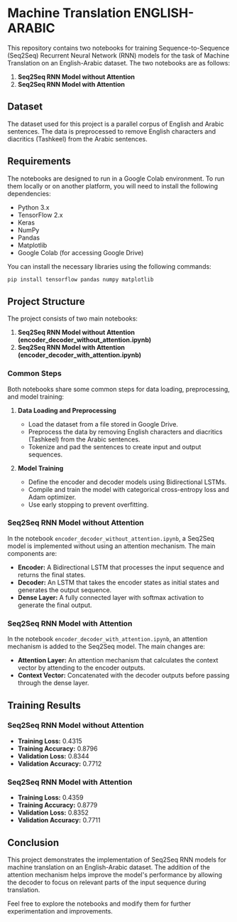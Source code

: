 # Machine Translation ENGLISH-ARABIC

This repository contains two notebooks for training Sequence-to-Sequence (Seq2Seq) Recurrent Neural Network (RNN) models for the task of Machine Translation on an English-Arabic dataset. The two notebooks are as follows:

1. **Seq2Seq RNN Model without Attention**
2. **Seq2Seq RNN Model with Attention**

## Dataset

The dataset used for this project is a parallel corpus of English and Arabic sentences. The data is preprocessed to remove English characters and diacritics (Tashkeel) from the Arabic sentences.

## Requirements

The notebooks are designed to run in a Google Colab environment. To run them locally or on another platform, you will need to install the following dependencies:

- Python 3.x
- TensorFlow 2.x
- Keras
- NumPy
- Pandas
- Matplotlib
- Google Colab (for accessing Google Drive)

You can install the necessary libraries using the following commands:

```sh
pip install tensorflow pandas numpy matplotlib
```

## Project Structure

The project consists of two main notebooks:

1. **Seq2Seq RNN Model without Attention (encoder_decoder_without_attention.ipynb)**
2. **Seq2Seq RNN Model with Attention (encoder_decoder_with_attention.ipynb)**

### Common Steps

Both notebooks share some common steps for data loading, preprocessing, and model training:

1. **Data Loading and Preprocessing**
    - Load the dataset from a file stored in Google Drive.
    - Preprocess the data by removing English characters and diacritics (Tashkeel) from the Arabic sentences.
    - Tokenize and pad the sentences to create input and output sequences.

2. **Model Training**
    - Define the encoder and decoder models using Bidirectional LSTMs.
    - Compile and train the model with categorical cross-entropy loss and Adam optimizer.
    - Use early stopping to prevent overfitting.

### Seq2Seq RNN Model without Attention

In the notebook `encoder_decoder_without_attention.ipynb`, a Seq2Seq model is implemented without using an attention mechanism. The main components are:

- **Encoder:** A Bidirectional LSTM that processes the input sequence and returns the final states.
- **Decoder:** An LSTM that takes the encoder states as initial states and generates the output sequence.
- **Dense Layer:** A fully connected layer with softmax activation to generate the final output.

### Seq2Seq RNN Model with Attention

In the notebook `encoder_decoder_with_attention.ipynb`, an attention mechanism is added to the Seq2Seq model. The main changes are:

- **Attention Layer:** An attention mechanism that calculates the context vector by attending to the encoder outputs.
- **Context Vector:** Concatenated with the decoder outputs before passing through the dense layer.

## Training Results

### Seq2Seq RNN Model without Attention

- **Training Loss:** 0.4315
- **Training Accuracy:** 0.8796
- **Validation Loss:** 0.8344
- **Validation Accuracy:** 0.7712

### Seq2Seq RNN Model with Attention

- **Training Loss:** 0.4359
- **Training Accuracy:** 0.8779
- **Validation Loss:** 0.8352
- **Validation Accuracy:** 0.7711


## Conclusion

This project demonstrates the implementation of Seq2Seq RNN models for machine translation on an English-Arabic dataset. The addition of the attention mechanism helps improve the model's performance by allowing the decoder to focus on relevant parts of the input sequence during translation.

Feel free to explore the notebooks and modify them for further experimentation and improvements.



